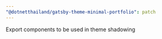 ```yaml
---
"@dotnetthailand/gatsby-theme-minimal-portfolio": patch
---
```


Export components to be used in theme shadowing
